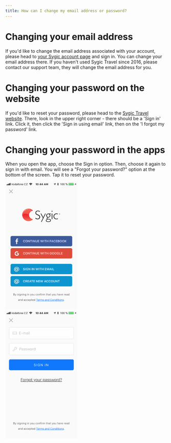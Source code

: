 ```yaml
---
title: How can I change my email address or password?
---
```


# **Changing your email address**
If you'd like to change the email address associated with your account, please head to [your Sygic account page](https://accounts.sygic.com/settings) and sign in. You can change your email address there.
If you haven't used Sygic Travel since 2016, please contact our support team, they will change the email address for you.
# **Changing your password on the website**
If you'd like to reset your password, please head to the [Sygic Travel website](https://maps.sygic.com). There, look in the upper right corner - there should be a 'Sign in' link. Click it, then click the 'Sign in using email' link, then on the 'I forgot my password' link.
# **Changing your password in the apps**
When you open the app, choose the Sign in option. Then, choose it again to sign in with email. You will see a "Forgot your password?" option at the bottom of the screen. Tap it to reset your password.
<div><img src="/assets/3-sygic-travel/8-general-questions/1-how-can-i-change-my-email-address-or-password/password1.png" alt="" title="null" height=400 /></div>
<div><img src="/assets/3-sygic-travel/8-general-questions/1-how-can-i-change-my-email-address-or-password/password2.png" alt="" title="null" height=400 /></div>




